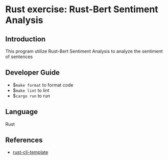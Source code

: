 # Rust exercise: Rust-Bert Sentiment Analysis

## Introduction  
This program utilize Rust-Bert Sentiment Analysis to analyze the sentiment of sentences



## Developer Guide
 * $`make format` to format code  
 * $`make lint` to lint  
 * $`cargo run` to run 
 
## Language
Rust

## References

* [rust-cli-template](https://github.com/kbknapp/rust-cli-template)

